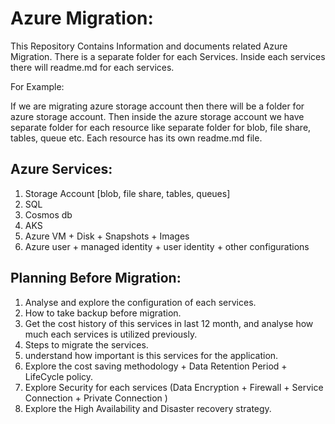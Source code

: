 # Azure Migration:

This Repository Contains Information and documents related Azure Migration. There is a separate folder for each Services. Inside each services there will readme.md for each services.

For Example: 

If we are migrating azure storage account then there will be a folder for azure storage account. Then inside the azure storage account we have separate folder for each resource like separate folder for blob, file share, tables, queue etc. Each resource has its own readme.md file. 


## Azure Services:

1. Storage Account  [blob, file share, tables, queues]
2. SQL
3. Cosmos db
4. AKS
5. Azure VM + Disk + Snapshots + Images
6. Azure user + managed identity + user identity + other configurations



## Planning Before Migration:

1. Analyse and explore the configuration of each services.
2. How to take backup before migration.
3. Get the cost history of this services in last 12 month, and analyse how much each services is utilized previously.
4. Steps to migrate the services.
6. understand how important is this services for the application.
7. Explore the cost saving methodology + Data Retention Period + LifeCycle policy.
8. Explore Security for each services (Data Encryption + Firewall + Service Connection + Private Connection )
9. Explore the High Availability and Disaster recovery strategy.